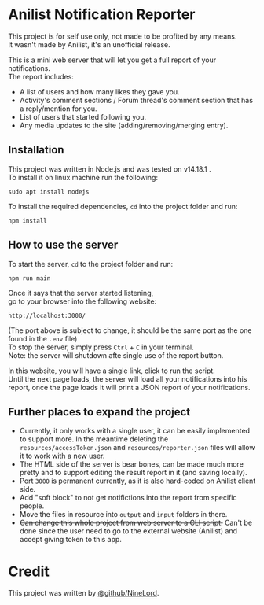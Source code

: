 # Anilist Notification Reporter
This project is for self use only, not made to be profited by any means.  
It wasn't made by Anilist, it's an unofficial release.

This is a mini web server that will let you get a full report of your notifications.  
The report includes:
- A list of users and how many likes they gave you.
- Activity's comment sections / Forum thread's comment section that has a reply/mention for you.
- List of users that started following you.
- Any media updates to the site (adding/removing/merging entry).

## Installation
This project was written in Node.js and was tested on v14.18.1 .  
To install it on linux machine run the following:
```
sudo apt install nodejs
```
To install the required dependencies, `cd` into the project folder and run:
```
npm install
```
## How to use the server
To start the server, `cd` to the project folder and run:
```
npm run main
```
Once it says that the server started listening,  
go to your browser into the following website:
```
http://localhost:3000/
```
(The port above is subject to change, it should be the same port as the one found in the `.env` file)   
To stop the server, simply press `Ctrl` + `C` in your terminal.  
Note: the server will shutdown afte single use of the report button.

In this website, you will have a single link, click to run the script.  
Until the next page loads, the server will load all your notifications into his report,
once the page loads it will print a JSON report of your notifications.

## Further places to expand the project
- Currently, it only works with a single user, it can be easily implemented to support more.
In the meantime deleting the `resources/accessToken.json` and `resources/reporter.json`
files will allow it to work with a new user.
-  The HTML side of the server is bear bones, can be made much more pretty and to support editing
the result report in it (and saving locally).
- Port `3000` is permanent currently, as it is also hard-coded on Anilist client side.
- Add "soft block" to not get notifictions into the report from specific people.
- Move the files in resource into `output` and `input` folders in there.
- ~~Can change this whole project from web server to a CLI script.~~ Can't be done since the user need to go to the external website (Anilist) and accept giving token to this app.  

# Credit
This project was written by [@github/NineLord](https://github.com/NineLord).